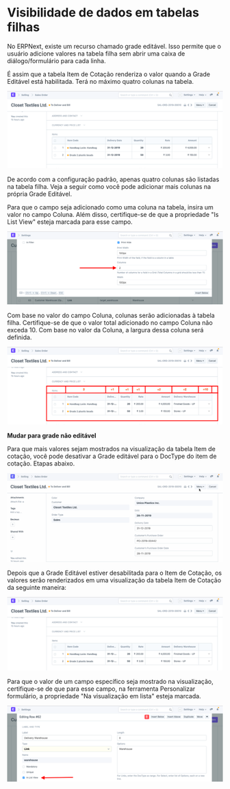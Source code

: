 # Visibilidade de dados em tabelas filhas



No ERPNext, existe um recurso chamado grade editável. Isso permite que o usuário adicione valores na tabela filha sem abrir uma caixa de diálogo/formulário para cada linha.


É assim que a tabela Item de Cotação renderiza o valor quando a Grade Editável está habilitada. Terá no máximo quatro colunas na tabela.


![Tabela-filho](/files/customize-child-table-5.png)


De acordo com a configuração padrão, apenas quatro colunas são listadas na tabela filha. Veja a seguir como você pode adicionar mais colunas na própria Grade Editável.


Para que o campo seja adicionado como uma coluna na tabela, insira um valor no campo Coluna. Além disso, certifique-se de que a propriedade "Is List View" esteja marcada para esse campo.


![Tabela-filho](/files/customize-child-table-2.png)


Com base no valor do campo Coluna, colunas serão adicionadas à tabela filha. Certifique-se de que o valor total adicionado no campo Coluna não exceda 10. Com base no valor da Coluna, a largura dessa coluna será definida.


![Tabela-filho](/files/customize-child-table-3.png)


**Mudar para grade não editável**


Para que mais valores sejam mostrados na visualização da tabela Item de cotação, você pode desativar a Grade editável para o DocType do item de cotação. Etapas abaixo.


![Tabela-filho](/files/customize-child-table.gif)


Depois que a Grade Editável estiver desabilitada para o Item de Cotação, os valores serão renderizados em uma visualização da tabela Item de Cotação da seguinte maneira:


![Tabela-filho](/files/customize-child-table-4.png)


Para que o valor de um campo específico seja mostrado na visualização, certifique-se de que para esse campo, na ferramenta Personalizar formulário, a propriedade "Na visualização em lista" esteja marcada.


![Tabela-filho](/files/customize-child-table-1.png)



